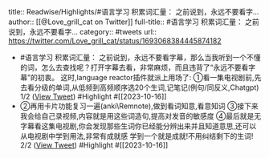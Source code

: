 title:: Readwise/Highlights/#语言学习 积累词汇量： 之前说到，永远不要看字...
author:: [[@Love_grill_cat on Twitter]]
full-title:: \#语言学习 积累词汇量： 之前说到，永远不要看字...
category:: #tweets
url:: https://twitter.com/Love_grill_cat/status/1693068384445874182

- #语言学习
  积累词汇量：
  之前说到，永远不要看字幕，那么当我听到一个不懂的词，怎么去查找呢？打开字幕去看，非常麻烦，而且违背了“永远不要看字幕”的初衷。
  这时,language reactor插件就派上用场了:
  ①看一集电视剧前,先去看分级的单词,从低频到高频顺序选20个生词,记笔记(例句/同反义,Chatgpt)
  1/2 ([View Tweet](https://twitter.com/Love_grill_cat/status/1693068384445874182)) #Highlight #[[2023-10-16]]
- ②再用卡片功能复习一遍(anki\Remnote),做到看词知意,看意知词
  ③接下来我会给自己录视频,内容就是用这些词造句,提高对发音的敏感度
  ④最后就是无字幕看这集电视剧,你会发现那些生词你已经能分辨出来并且知道意思,还可以从电视剧中学到用法,非常有成就感
  学到一个就是成就!不用纠结剩下的生词!
  2/2 ([View Tweet](https://twitter.com/Love_grill_cat/status/1693068385909653571)) #Highlight #[[2023-10-16]]